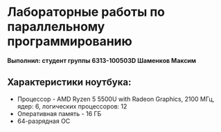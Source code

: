 # Лабораторные работы по параллельному программированию
**Выполнил: студент группы 6313-100503D Шаменков Максим**
## Характеристики ноутбука:
* Процессор - AMD Ryzen 5 5500U with Radeon Graphics, 2100 МГц, ядер: 6, логических процессоров: 12
* Оперативная память - 16 ГБ
* 64-разрядная ОС